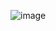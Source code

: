 ![image](https://user-images.githubusercontent.com/16296900/147861256-ad0c79da-77a6-4aed-b8e3-cd88b0039bad.png)
